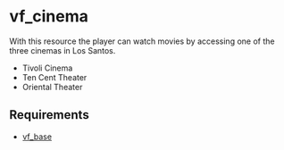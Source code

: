 # vf_cinema
With this resource the player can watch movies by accessing one of the three cinemas in Los Santos.    

- Tivoli Cinema
- Ten Cent Theater
- Oriental Theater 

## Requirements

- [vf_base](https://github.com/FiveM-Scripts/venomous-freemode/tree/master/vf_base)
